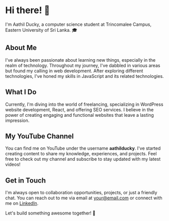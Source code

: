 # Hi there! 👋

I'm Aathil Ducky, a computer science student at Trincomalee Campus, Eastern University of Sri Lanka. 🎓

## About Me

I've always been passionate about learning new things, especially in the realm of technology. Throughout my journey, I've dabbled in various areas but found my calling in web development. After exploring different technologies, I've honed my skills in JavaScript and its related technologies.

## What I Do

Currently, I'm diving into the world of freelancing, specializing in WordPress website development, React, and offering SEO services. I believe in the power of creating engaging and functional websites that leave a lasting impression.

## My YouTube Channel

You can find me on YouTube under the username **aathilducky**. I've started creating content to share my knowledge, experiences, and projects. Feel free to check out my channel and subscribe to stay updated with my latest videos!

## Get in Touch

I'm always open to collaboration opportunities, projects, or just a friendly chat. You can reach out to me via email at [your@email.com](mailto:aathilducky@email.com) or connect with me on [LinkedIn](https://www.linkedin.com/in/aathil-ducky-95b12a218).

Let's build something awesome together! 🚀
